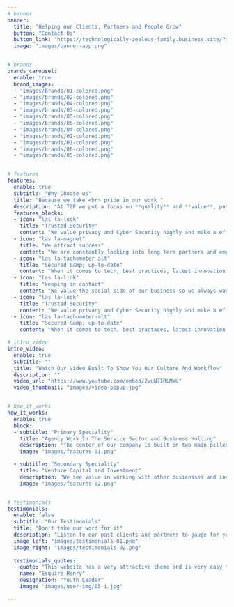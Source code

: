 ```yaml
---
# banner
banner:
  title: "Helping our Clients, Partners and People Grow"
  button: "Contact Us"
  button_link: "https://technologically-zealous-family.business.site/?m=true"
  image: "images/banner-app.png"


# brands
brands_carousel:
  enable: true
  brand_images:
  - "images/brands/01-colored.png"
  - "images/brands/02-colored.png"
  - "images/brands/04-colored.png"
  - "images/brands/03-colored.png"
  - "images/brands/05-colored.png"
  - "images/brands/06-colored.png"
  - "images/brands/04-colored.png"
  - "images/brands/02-colored.png"
  - "images/brands/01-colored.png"
  - "images/brands/06-colored.png"
  - "images/brands/05-colored.png"


# features
features:
  enable: true
  subtitle: "Why Choose us"
  title: "Because we take <br> pride in our work "
  description: "At TZF we put a focus on **quality** and **value**, putting it at the centre of our operations and culture and we outline rules we follow for all of our clients, customers and partners such as."
  features_blocks:
  - icon: "las la-lock"
    title: "Trusted Security"
    content: "We value privacy and Cyber Security highly and make a effort to ensure all levels of tzf is fully secure for your piece of mind and our safety"
  - icon: "las la-magnet"
    title: "We attract success"
    content: "We are constantly looking into long term partners and employees who can help bolster the success and expantion of our company as we endevor to provide the upmost value to every indididual that hands us so much as a dollar"
  - icon: "las la-tachometer-alt"
    title: "Secured &amp; up-to-date"
    content: "When it comes to tech, best practices, latest innovation and potential ideas that can benefit both sides equally"
  - icon: "las la-link"
    title: "keeping in contact"
    content: "We value the social side of our business so we always want to keep in contact with you as we also value transparency the most, communication solves many problems and we stand by that belief so ask us whatever you want!"
  - icon: "las la-lock"
    title: "Trusted Security"
    content: "We value privacy and Cyber Security highly and make a effort to ensure all levels of TZF is fully secure for your piece of mind and our safety"
  - icon: "las la-tachometer-alt"
    title: "Secured &amp; up-to-date"
    content: "When it comes to tech, best practaces, latest innovation and potential ideas that can benefit both sides equally"

# intro_video
intro_video:   
  enable: true
  subtitle: ""
  title: "Watch Our Video Built To Show You Our Culture And Workflow"
  description: ""
  video_url: "https://www.youtube.com/embed/2wuN7IRLMxU"
  video_thumbnail: "images/video-popup.jpg"


# how_it_works
how_it_works:   
  enable: true
  block:
  - subtitle: "Primary Speciality"
    title: "Agency Work In The Service Sector and Business Holding"
    description: "The center of our company is built on two main pillers, **creativity and expertise**. Through that we can create a unique and valuable experience of both digital and real life products and services as well as making sure it is both valuable enough for you to happily purchase whats we have to offer."
    image: "images/features-01.png"

  - subtitle: "Secondary Speciality"
    title: "Venture Capital and Investment"
    description: "We see value in working with other busiensses and investing in their success with a profit to us as a investor, as well as partnering with other companies and freelancers for mutual benefit and support!"
    image: "images/features-02.png"


# testimonials
testimonials:   
  enable: false
  subtitle: "Our Testimonials"
  title: "Don't take our word for it"
  description: "Listen to our past clients and partners to gauge for yourself if we are the right choice worthy of an inquiry"
  image_left: "images/testimonials-01.png"
  image_right: "images/testimonials-02.png"
  
  testimonials_quotes:
  - quote: "This website has a very attractive theme and is very easy to navigate. Great Job"
    name: "Esquire Henry"
    designation: "Youth Leader"
    image: "images/user-img/05-i.jpg"

---
```


